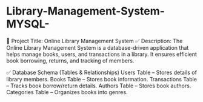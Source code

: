 # Library-Management-System-MYSQL-

📌 Project Title: Online Library Management System
✅ Description:
The Online Library Management System is a database-driven application that helps manage books, users, and transactions in a library. It ensures efficient book borrowing, returns, and tracking of members.

✅ Database Schema (Tables & Relationships)
Users Table – Stores details of library members.
Books Table – Stores book information.
Transactions Table – Tracks book borrow/return details.
Authors Table – Stores book authors.
Categories Table – Organizes books into genres.
